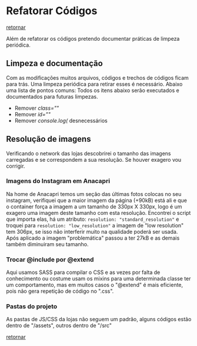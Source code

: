 # Refatorar Códigos
[retornar](../../README.md)

Além de refatorar os códigos pretendo documentar práticas de limpeza periódica.

## Limpeza e documentação
Com as modificações muitos arquivos, códigos e trechos de códigos ficam para trás. Uma limpeza periódica para retirar esses é necessário. Abaixo uma lista de pontos comuns:
Todos os itens abaixo serão executados e documentados para futuras limpezas.
- Remover _class=""_
- Remover _id=""_
- Remover _console.log(_ desnecessários

## Resolução de imagens
Verificando o network das lojas descobrirei o tamanho das imagens carregadas e se correspondem a sua resolução. Se houver exagero vou corrigir.

### Imagens do Instagram em Anacapri
Na home de Anacapri temos um seção das últimas fotos colocas no seu instagram, verifiquei que a maior imagem da página (+90kB) está ali e que o container força a imagem a um tamanho de 330px X 330px, logo é um exagero uma imagem deste tamanho com esta resolução.
Encontrei o script que importa elas, há um atributo: ```resolution: "standard_resolution"``` e troquei para ```resolution: "low_resolution"``` a imagem de "low resolution" tem 306px, se isso não interferir muito na qualidade poderá ser usada.
Após aplicado a imagem "problemática" passou a ter 27kB e as demais também diminuiram seu tamanho.

### Trocar @include por @extend
Aqui usamos SASS para compilar o CSS e as vezes por falta de conhecimento ou costume usam os mixins para uma determinada classe ter um comportamento, mas em muitos casos o "@extend" é mais eficiente, pois não gera repetição de código no ".css".

### Pastas do projeto
As pastas de JS/CSS da lojas não seguem um padrão, alguns códigos estão dentro de "/assets", outros dentro de "/src"

[retornar](../../README.md)